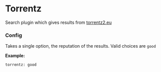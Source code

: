 # Torrentz

Search plugin which gives results from [torrentz2.eu](http://torrentz2.eu)

### Config
Takes a single option, the reputation of the results. Valid choices are `good`

**Example:**
```
torrentz: good
```

